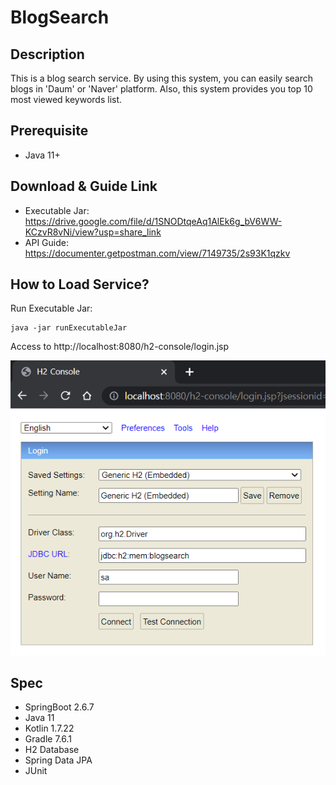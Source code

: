 # BlogSearch

## Description
This is a blog search service. 
By using this system, you can easily search blogs in 'Daum' or 'Naver' platform.
Also, this system provides you top 10 most viewed keywords list.

## Prerequisite
- Java 11+

## Download & Guide Link
- Executable Jar: https://drive.google.com/file/d/1SNODtqeAq1AlEk6g_bV6WW-KCzvR8vNi/view?usp=share_link
- API Guide: https://documenter.getpostman.com/view/7149735/2s93K1qzkv

## How to Load Service?
Run Executable Jar:

    java -jar runExecutableJar

Access to http://localhost:8080/h2-console/login.jsp

![img.png](src/main/resources/static/img.png)
 

## Spec
- SpringBoot 2.6.7
- Java 11
- Kotlin 1.7.22
- Gradle 7.6.1
- H2 Database
- Spring Data JPA
- JUnit
